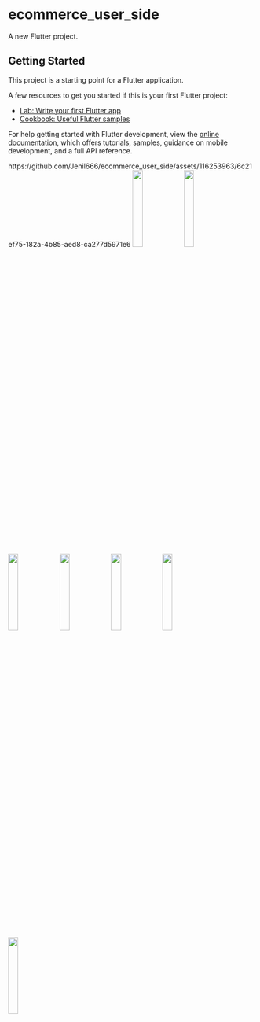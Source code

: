 # ecommerce_user_side

A new Flutter project.

## Getting Started

This project is a starting point for a Flutter application.

A few resources to get you started if this is your first Flutter project:

- [Lab: Write your first Flutter app](https://docs.flutter.dev/get-started/codelab)
- [Cookbook: Useful Flutter samples](https://docs.flutter.dev/cookbook)

For help getting started with Flutter development, view the
[online documentation](https://docs.flutter.dev/), which offers tutorials,
samples, guidance on mobile development, and a full API reference.
<p>
https://github.com/Jenil666/ecommerce_user_side/assets/116253963/6c21ef75-182a-4b85-aed8-ca277d5971e6
<image src = "https://github.com/Jenil666/ecommerce_user_side/assets/116253963/d2c924a8-d1ff-46d3-89f6-1f2e3da2f51e" height 20% width = 20%>
<image src = "https://github.com/Jenil666/ecommerce_user_side/assets/116253963/b9351a51-e613-4a6e-ab07-8186e66a1f04" height 20% width = 20%>
<image src = "https://github.com/Jenil666/ecommerce_user_side/assets/116253963/b43e155b-8ac0-44f8-b856-9ceb53fbf85d" height 20% width = 20%>
<image src = "https://github.com/Jenil666/ecommerce_user_side/assets/116253963/38ff3ce6-2046-415c-9e8c-b29454dec78f" height 20% width = 20%>
<image src = "https://github.com/Jenil666/ecommerce_user_side/assets/116253963/d35f594c-a49d-4cd8-b7d5-1a200a038a0f" height 20% width = 20%>
<image src = "https://github.com/Jenil666/ecommerce_user_side/assets/116253963/da06a0f6-7cdb-4199-a0bd-8648de2dc4fa" height 20% width = 20%>
<image src = "https://github.com/Jenil666/ecommerce_user_side/assets/116253963/39ae1a88-9015-4af9-950d-5d349f08c3ac" height 20% width = 20%>
</p>  
